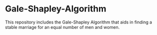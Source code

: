 # Gale-Shapley-Algorithm
This repository includes the Gale-Shapley Algorithm that aids in finding a stable marriage for an equal number of men and women.
